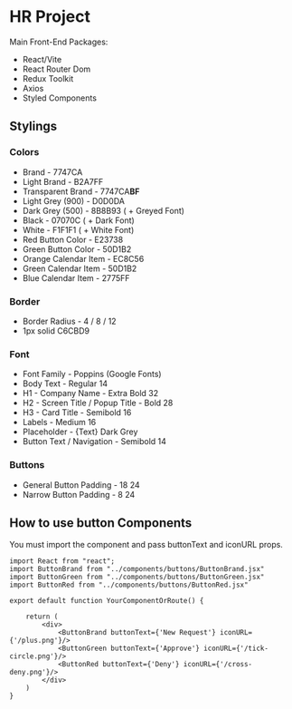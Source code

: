 # HR Project

Main Front-End Packages:
- React/Vite
- React Router Dom
- Redux Toolkit
- Axios
- Styled Components


## Stylings
### Colors
- Brand - 7747CA
- Light Brand - B2A7FF
- Transparent Brand - 7747CA**BF**
- Light Grey (900) - D0D0DA
- Dark Grey (500) - 8B8B93 ( + Greyed Font)
- Black - 07070C ( + Dark Font)
- White - F1F1F1 ( + White Font)
- Red Button Color - E23738
- Green Button Color - 50D1B2
- Orange Calendar Item - EC8C56
- Green Calendar Item - 50D1B2
- Blue Calendar Item - 2775FF

### Border
- Border Radius - 4 / 8 / 12
- 1px solid C6CBD9

### Font
- Font  Family - Poppins (Google Fonts)
- Body Text - Regular 14
- H1 - Company Name - Extra Bold 32
- H2 - Screen Title / Popup Title - Bold 28
- H3 - Card Title - Semibold 16
- Labels - Medium 16
- Placeholder - {Text} Dark Grey
- Button Text / Navigation - Semibold 14

### Buttons
- General Button Padding - 18 24
- Narrow Button Padding - 8 24


## How to use button Components
You must import the component and pass buttonText and iconURL props.
```
import React from "react";
import ButtonBrand from "../components/buttons/ButtonBrand.jsx"
import ButtonGreen from "../components/buttons/ButtonGreen.jsx"
import ButtonRed from "../components/buttons/ButtonRed.jsx"

export default function YourComponentOrRoute() {

    return (
        <div>
            <ButtonBrand buttonText={'New Request'} iconURL={'/plus.png'}/>
            <ButtonGreen buttonText={'Approve'} iconURL={'/tick-circle.png'}/>
            <ButtonRed buttonText={'Deny'} iconURL={'/cross-deny.png'}/>
        </div>
    )
}
```